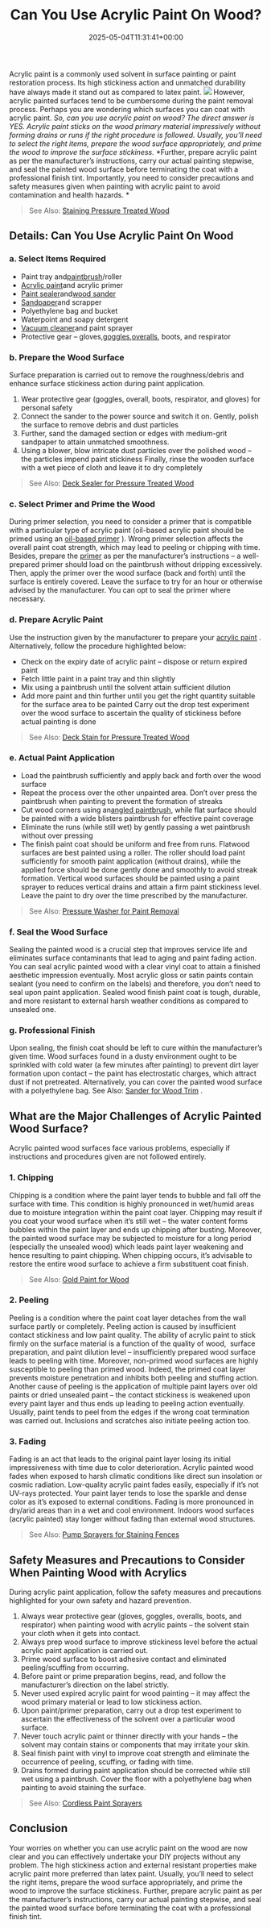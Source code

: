 ﻿---
layout: post
title: Can You Use Acrylic Paint On Wood?
date: '2025-05-04T11:31:41+00:00'
categories:
- DIY Paintings
tags: []
slug: /can-you-use-acrylic-paint-on-wood/
lastmod: 2025-05-07T12:21:26+03:00
---

Acrylic paint is a commonly used solvent in surface painting or paint restoration process. Its high stickiness action and unmatched durability have always made it stand out as compared to latex paint.
![](/assets/img/12/Pest-Control.jpg)
However, acrylic painted surfaces tend to be cumbersome during the paint removal process. Perhaps you are wondering which surfaces you can coat with acrylic paint.
*So, can you use acrylic paint on wood? The direct answer is YES. Acrylic paint sticks on the wood primary material impressively without forming drains or runs if the right procedure is followed. Usually, you’ll need to select the right items, prepare the wood surface appropriately, and prime the wood to improve the surface stickiness.*
*Further, prepare acrylic paint as per the manufacturer’s instructions, carry our actual painting stepwise, and seal the painted wood surface before terminating the coat with a professional finish tint. Importantly, you need to consider precautions and safety measures given when painting with acrylic paint to avoid contamination and health hazards. *
> See Also:
> [Staining Pressure Treated Wood](https://pestpolicy.com/how-to-stain-pressure-treated-wood/)
## Details: Can You Use Acrylic Paint On Wood
### a. Select Items Required
- Paint tray and[paintbrush](https://www.amazon.com/dp/B07JHZNJSB/?tag=p-policy-20)/roller
- [Acrylic paint](https://www.amazon.com/dp/B007TIDLK2/?tag=p-policy-20)and acrylic primer
- [Paint sealer](https://www.amazon.com/dp/B07NC6TG2T/?tag=p-policy-20)and[wood sander](https://www.amazon.com/dp/B07KL4QGSQ/?tag=p-policy-20)
- [Sandpaper](https://www.amazon.com/dp/B086VX135D/?tag=p-policy-20)and scrapper
- Polyethylene bag and bucket
- Waterpoint and soapy detergent
- [Vacuum cleaner](https://www.amazon.com/dp/B085WPWTM1/?tag=p-policy-20)and paint sprayer
- Protective gear – gloves,[goggles](https://pestpolicy.com/best-safety-glasses-for-spray-painting/),[overalls](https://www.amazon.com/dp/B001A42DUA/?tag=p-policy-20), boots, and respirator
### b. Prepare the Wood Surface
Surface preparation is carried out to remove the roughness/debris and enhance surface stickiness action during paint application.
1. Wear protective gear (goggles, overall, boots, respirator, and gloves) for personal safety
2. Connect the sander to the power source and switch it on. Gently, polish the surface to remove debris and dust particles
3. Further, sand the damaged section or edges with medium-grit sandpaper to attain unmatched smoothness.
4. Using a blower, blow intricate dust particles over the polished wood – the particles impend paint stickiness
Finally, rinse the wooden surface with a wet piece of cloth and leave it to dry completely
> See Also:
> [Deck Sealer for Pressure Treated Wood](https://pestpolicy.com/best-deck-sealer-for-pressure-treated-wood/)
### c. Select Primer and Prime the Wood
During primer selection, you need to consider a primer that is compatible with a particular type of acrylic paint (oil-based acrylic paint should be primed using an
[oil-based primer](https://pestpolicy.com/best-oil-based-primer-for-cabinets/)
). Wrong primer selection affects the overall paint coat strength, which may lead to peeling or chipping with time.
Besides, prepare the
[primer](https://pestpolicy.com/best-exterior-primer-paint/)
as per the manufacturer’s instructions – a well-prepared primer should load on the paintbrush without dripping excessively. Then, apply the primer over the wood surface (back and forth) until the surface is entirely covered.
Leave the surface to try for an hour or otherwise advised by the manufacturer. You can opt to seal the primer where necessary.
### d. Prepare Acrylic Paint
Use the instruction given by the manufacturer to prepare your
[acrylic paint](https://pestpolicy.com/can-you-use-acrylic-paint-on-metal/)
. Alternatively, follow the procedure highlighted below:
- Check on the expiry date of acrylic paint – dispose or return expired paint
- Fetch little paint in a paint tray and thin slightly
- Mix using a paintbrush until the solvent attain sufficient dilution
- Add more paint and thin further until you get the right quantity suitable for the surface area to be painted
Carry out the drop test experiment over the wood surface to ascertain the quality of stickiness before actual painting is done
> See Also:
> [Deck Stain for Pressure Treated Wood](https://pestpolicy.com/best-deck-stain-for-pressure-treated-wood/)
### e. Actual Paint Application
- Load the paintbrush sufficiently and apply back and forth over the wood surface
- Repeat the process over the other unpainted area. Don’t over press the paintbrush when painting to prevent the formation of streaks
- Cut wood corners using an[angled paintbrush](https://pestpolicy.com/best-paint-brushes-for-edging/), while flat surface should be painted with a wide blisters paintbrush for effective paint coverage
- Eliminate the runs (while still wet) by gently passing a wet paintbrush without over pressing
- The finish paint coat should be uniform and free from runs.
Flatwood surfaces are best painted using a roller. The roller should load paint sufficiently for smooth paint application (without drains), while the applied force should be done gently done and smoothly to avoid streak formation.
Vertical wood surfaces should be painted using a paint sprayer to reduces vertical drains and attain a firm paint stickiness level. Leave the paint to dry over the time prescribed by the manufacturer.
> See Also:
> [Pressure Washer for Paint Removal](https://pestpolicy.com/best-pressure-washer-for-paint-removal/)
### f. Seal the Wood Surface
Sealing the painted wood is a crucial step that improves service life and eliminates surface contaminants that lead to aging and paint fading action.
You can seal acrylic painted wood with a clear vinyl coat to attain a finished aesthetic impression eventually.
Most acrylic gloss or satin paints contain sealant (you need to confirm on the labels) and therefore, you don’t need to seal upon paint application.
Sealed wood finish paint coat is tough, durable, and more resistant to external harsh weather conditions as compared to unsealed one.
### g. Professional Finish
Upon sealing, the finish coat should be left to cure within the manufacturer’s given time.
Wood surfaces found in a dusty environment ought to be sprinkled with cold water (a few minutes after painting) to prevent dirt layer formation upon contact – the paint has electrostatic charges, which attract dust if not pretreated.
Alternatively, you can cover the painted wood surface with a polyethylene bag. See Also:
[Sander for Wood Trim](https://pestpolicy.com/best-sander-for-wood-trim/)
.
## What are the Major Challenges of Acrylic Painted Wood Surface?
Acrylic painted wood surfaces face various problems, especially if instructions and procedures given are not followed entirely.
### 1. Chipping
Chipping is a condition where the paint layer tends to bubble and fall off the surface with time.
This condition is highly pronounced in wet/humid areas due to moisture integration within the paint coat layer.
Chipping may result if you coat your wood surface when it’s still wet – the water content forms bubbles within the paint layer and ends up chipping after busting.
Moreover, the painted wood surface may be subjected to moisture for a long period (especially the unsealed wood) which leads paint layer weakening and hence resulting to paint chipping.
When chipping occurs, it’s advisable to restore the entire wood surface to achieve a firm substituent coat finish.
> See Also:
> [Gold Paint for Wood](https://pestpolicy.com/best-gold-paint-for-wood/)
### 2. Peeling
Peeling is a condition where the paint coat layer detaches from the wall surface partly or completely. Peeling action is caused by insufficient contact stickiness and low paint quality.
The ability of acrylic paint to stick firmly on the surface material is a function of the quality of wood,  surface preparation, and paint dilution level – insufficiently prepared wood surface leads to peeling with time.
Moreover, non-primed wood surfaces are highly susceptible to peeling than primed wood. Indeed, the primed coat layer prevents moisture penetration and inhibits both peeling and stuffing action.
Another cause of peeling is the application of multiple paint layers over old paints or dried unsealed paint – the contact stickiness is weakened upon every paint layer and thus ends up leading to peeling action eventually.
Usually, paint tends to peel from the edges if the wrong coat termination was carried out. Inclusions and scratches also initiate peeling action too.
### 3. Fading
Fading is an act that leads to the original paint layer losing its initial impressiveness with time due to color deterioration.
Acrylic painted wood fades when exposed to harsh climatic conditions like direct sun insolation or cosmic radiation.
Low-quality acrylic paint fades easily, especially if it’s not UV-rays protected. Your paint layer tends to lose the sparkle and dense color as it’s exposed to external conditions.
Fading is more pronounced in dry/arid areas than in a wet and cool environment. Indoors wood surfaces (acrylic painted) stay longer without fading than external wood structures.
> See Also:
> [Pump Sprayers for Staining Fences](https://pestpolicy.com/best-pump-sprayers-for-staining-fences/)
## Safety Measures and Precautions to Consider When Painting Wood with Acrylics
During acrylic paint application, follow the safety measures and precautions highlighted for your own safety and hazard prevention.
1. Always wear protective gear (gloves, goggles, overalls, boots, and respirator) when painting wood with acrylic paints – the solvent stain your cloth when it gets into contact.
2. Always prep wood surface to improve stickiness level before the actual acrylic paint application is carried out.
3. Prime wood surface to boost adhesive contact and eliminated peeling/scuffing from occurring.
4. Before paint or prime preparation begins, read, and follow the manufacturer’s direction on the label strictly.
5. Never used expired acrylic paint for wood painting – it may affect the wood primary material or lead to low stickiness action.
6. Upon paint/primer preparation, carry out a drop test experiment to ascertain the effectiveness of the solvent over a particular wood surface.
7. Never touch acrylic paint or thinner directly with your hands – the solvent may contain stains or components that may irritate your skin.
8. Seal finish paint with vinyl to improve coat strength and eliminate the occurrence of peeling, scuffing, or fading with time.
9. Drains formed during paint application should be corrected while still wet using a paintbrush.
Cover the floor with a polyethylene bag when painting to avoid staining the surface.
> See Also:
> [Cordless Paint Sprayers](https://pestpolicy.com/best-cordless-paint-sprayers/)
## Conclusion
Your worries on whether you can use acrylic paint on the wood are now clear and you can effectively undertake your DIY projects without any problem.
The high stickiness action and external resistant properties make acrylic paint more preferred than latex paint.
Usually, you’ll need to select the right items, prepare the wood surface appropriately, and prime the wood to improve the surface stickiness.
Further, prepare acrylic paint as per the manufacturer’s instructions, carry our actual painting stepwise, and seal the painted wood surface before terminating the coat with a professional finish tint.